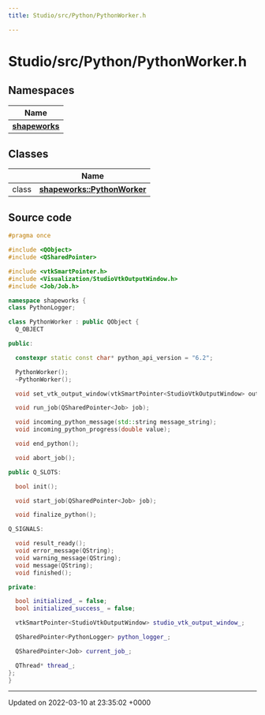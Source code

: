 ```yaml
---
title: Studio/src/Python/PythonWorker.h

---
```


# Studio/src/Python/PythonWorker.h



## Namespaces

| Name           |
| -------------- |
| **[shapeworks](../Namespaces/namespaceshapeworks.md)**  |

## Classes

|                | Name           |
| -------------- | -------------- |
| class | **[shapeworks::PythonWorker](../Classes/classshapeworks_1_1PythonWorker.md)**  |




## Source code

```cpp
#pragma once

#include <QObject>
#include <QSharedPointer>

#include <vtkSmartPointer.h>
#include <Visualization/StudioVtkOutputWindow.h>
#include <Job/Job.h>

namespace shapeworks {
class PythonLogger;

class PythonWorker : public QObject {
  Q_OBJECT

public:

  constexpr static const char* python_api_version = "6.2";

  PythonWorker();
  ~PythonWorker();

  void set_vtk_output_window(vtkSmartPointer<StudioVtkOutputWindow> output_window);

  void run_job(QSharedPointer<Job> job);

  void incoming_python_message(std::string message_string);
  void incoming_python_progress(double value);

  void end_python();

  void abort_job();

public Q_SLOTS:

  bool init();

  void start_job(QSharedPointer<Job> job);

  void finalize_python();

Q_SIGNALS:

  void result_ready();
  void error_message(QString);
  void warning_message(QString);
  void message(QString);
  void finished();

private:

  bool initialized_ = false;
  bool initialized_success_ = false;

  vtkSmartPointer<StudioVtkOutputWindow> studio_vtk_output_window_;

  QSharedPointer<PythonLogger> python_logger_;

  QSharedPointer<Job> current_job_;

  QThread* thread_;
};
}
```


-------------------------------

Updated on 2022-03-10 at 23:35:02 +0000

